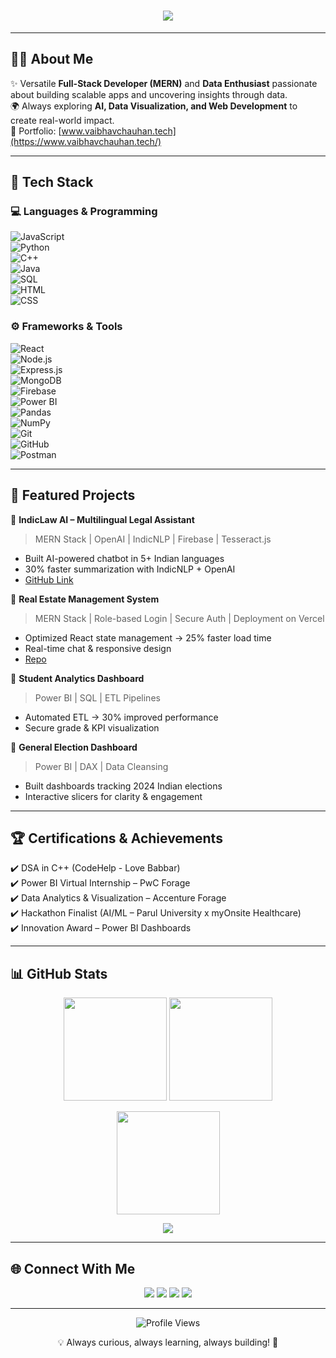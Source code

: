 <!-- Profile README for Vaibhav Chauhan -->

<!-- Animated Typing -->
<h1 align="center">
  <img src="https://readme-typing-svg.herokuapp.com?size=30&duration=4000&color=00C4FF&center=true&vCenter=true&width=600&lines=Hi+👋,+I'm+Vaibhav+Chauhan;Full-Stack+Web+Developer+🚀;Data+Analyst+📊;Open+Source+Contributor+🌍" />
</h1>

---

## 👨‍💻 About Me  
✨ Versatile **Full-Stack Developer (MERN)** and **Data Enthusiast** passionate about building scalable apps and uncovering insights through data.  
🌍 Always exploring **AI, Data Visualization, and Web Development** to create real-world impact.  
📌 Portfolio: [www.vaibhavchauhan.tech](https://www.vaibhavchauhan.tech/)  

---

## 🚀 Tech Stack  

### 💻 Languages & Programming  
![JavaScript](https://img.shields.io/badge/-JavaScript-F7DF1E?logo=javascript&logoColor=000)  
![Python](https://img.shields.io/badge/-Python-3776AB?logo=python&logoColor=fff)  
![C++](https://img.shields.io/badge/-C++-00599C?logo=cplusplus&logoColor=fff)  
![Java](https://img.shields.io/badge/-Java-007396?logo=java&logoColor=fff)  
![SQL](https://img.shields.io/badge/-SQL-4479A1?logo=mysql&logoColor=fff)  
![HTML](https://img.shields.io/badge/-HTML5-E34F26?logo=html5&logoColor=fff)  
![CSS](https://img.shields.io/badge/-CSS3-1572B6?logo=css3&logoColor=fff)  

### ⚙️ Frameworks & Tools  
![React](https://img.shields.io/badge/-React-61DAFB?logo=react&logoColor=000)  
![Node.js](https://img.shields.io/badge/-Node.js-339933?logo=node.js&logoColor=fff)  
![Express.js](https://img.shields.io/badge/-Express.js-000000?logo=express&logoColor=fff)  
![MongoDB](https://img.shields.io/badge/-MongoDB-47A248?logo=mongodb&logoColor=fff)  
![Firebase](https://img.shields.io/badge/-Firebase-FFCA28?logo=firebase&logoColor=000)  
![Power BI](https://img.shields.io/badge/-Power%20BI-F2C811?logo=powerbi&logoColor=000)  
![Pandas](https://img.shields.io/badge/-Pandas-150458?logo=pandas&logoColor=fff)  
![NumPy](https://img.shields.io/badge/-NumPy-013243?logo=numpy&logoColor=fff)  
![Git](https://img.shields.io/badge/-Git-F05032?logo=git&logoColor=fff)  
![GitHub](https://img.shields.io/badge/-GitHub-181717?logo=github&logoColor=fff)  
![Postman](https://img.shields.io/badge/-Postman-FF6C37?logo=postman&logoColor=fff)  

---

## 📂 Featured Projects  

🔹 **IndicLaw AI – Multilingual Legal Assistant**  
> MERN Stack | OpenAI | IndicNLP | Firebase | Tesseract.js  
- Built AI-powered chatbot in 5+ Indian languages  
- 30% faster summarization with IndicNLP + OpenAI  
- [GitHub Link](https://github.com/vaibhavchauhan-15)  

🔹 **Real Estate Management System**  
> MERN Stack | Role-based Login | Secure Auth | Deployment on Vercel  
- Optimized React state management → 25% faster load time  
- Real-time chat & responsive design  
- [Repo](https://github.com/vaibhavchauhan-15/RealEstate-MERN)  

🔹 **Student Analytics Dashboard**  
> Power BI | SQL | ETL Pipelines  
- Automated ETL → 30% improved performance  
- Secure grade & KPI visualization  

🔹 **General Election Dashboard**  
> Power BI | DAX | Data Cleansing  
- Built dashboards tracking 2024 Indian elections  
- Interactive slicers for clarity & engagement  

---

## 🏆 Certifications & Achievements  

✔️ DSA in C++ (CodeHelp - Love Babbar)  
✔️ Power BI Virtual Internship – PwC Forage  
✔️ Data Analytics & Visualization – Accenture Forage  
✔️ Hackathon Finalist (AI/ML – Parul University x myOnsite Healthcare)  
✔️ Innovation Award – Power BI Dashboards  

---

## 📊 GitHub Stats  

<p align="center">
  <img src="https://github-readme-stats.vercel.app/api?username=vaibhavchauhan-15&show_icons=true&theme=tokyonight" height="165"/>
  <img src="https://github-readme-stats.vercel.app/api/top-langs/?username=vaibhavchauhan-15&layout=compact&theme=tokyonight" height="165"/>
</p>

<p align="center">
  <img src="https://github-readme-streak-stats.herokuapp.com/?user=vaibhavchauhan-15&theme=tokyonight" height="165"/>
</p>

<p align="center">
  <img src="https://github-profile-trophy.vercel.app/?username=vaibhavchauhan-15&theme=tokyonight&row=1&column=6" />
</p>

---

## 🌐 Connect With Me  

<p align="center">
  <a href="mailto:vaibhavchauhan12353@gmail.com"><img src="https://img.shields.io/badge/-Gmail-D14836?logo=gmail&logoColor=fff" /></a>
  <a href="https://linkedin.com/in/vaibhavchauhan15"><img src="https://img.shields.io/badge/-LinkedIn-0A66C2?logo=linkedin&logoColor=fff" /></a>
  <a href="https://github.com/vaibhavchauhan-15"><img src="https://img.shields.io/badge/-GitHub-181717?logo=github&logoColor=fff" /></a>
  <a href="https://www.vaibhavchauhan.tech"><img src="https://img.shields.io/badge/-Portfolio-FF4088?logo=vercel&logoColor=fff" /></a>
</p>

---

<p align="center"> 
  <img src="https://komarev.com/ghpvc/?username=vaibhavchauhan-15&label=Profile+Views&color=0e75b6&style=flat" alt="Profile Views" />
</p>

<p align="center">💡 Always curious, always learning, always building! 🚀</p>
